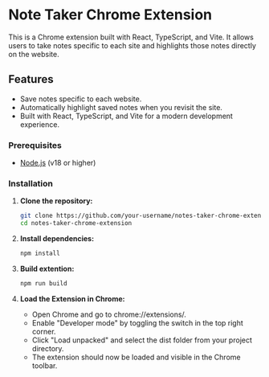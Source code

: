 # Note Taker Chrome Extension

This is a Chrome extension built with React, TypeScript, and Vite. It allows users to take notes specific to each site and highlights those notes directly on the website.

## Features

- Save notes specific to each website.
- Automatically highlight saved notes when you revisit the site.
- Built with React, TypeScript, and Vite for a modern development experience.

### Prerequisites

- [Node.js](https://nodejs.org/) (v18 or higher)

### Installation

1. **Clone the repository:**

   ```bash
   git clone https://github.com/your-username/notes-taker-chrome-extension.git
   cd notes-taker-chrome-extension
   ```

2. **Install dependencies:**
   ```bash
   npm install
   ```
3. **Build extention:**
   ```bash
   npm run build
   ```
4. **Load the Extension in Chrome:**
   - Open Chrome and go to chrome://extensions/.
   - Enable "Developer mode" by toggling the switch in the top right corner.
   - Click "Load unpacked" and select the dist folder from your project directory.
   - The extension should now be loaded and visible in the Chrome toolbar.
